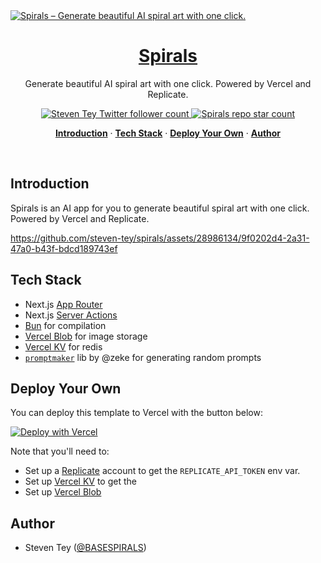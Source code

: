 <a href="https://spirals.vercel.app">
  <img alt="Spirals – Generate beautiful AI spiral art with one click." src="/app/opengraph-image.png">
  <h1 align="center">Spirals</h1>
</a>

<p align="center">
  Generate beautiful AI spiral art with one click. Powered by Vercel and Replicate.
</p>

<p align="center">
  <a href="https://twitter.com/basespirals">
    <img src="https://img.shields.io/twitter/follow/basespirals?style=flat&label=steventey&logo=twitter&color=0bf&logoColor=fff" alt="Steven Tey Twitter follower count" />
  </a>
  <a href="https://github.com/steven-tey/spirals">
    <img src="https://img.shields.io/github/stars/steven-tey/spirals?label=steven-tey%2Fspirals" alt="Spirals repo star count" />
  </a>
</p>

<p align="center">
  <a href="#introduction"><strong>Introduction</strong></a> ·
  <a href="#tech-stack"><strong>Tech Stack</strong></a> ·
  <a href="#deploy-your-own"><strong>Deploy Your Own</strong></a> ·
  <a href="#author"><strong>Author</strong></a>
</p>
<br/>

## Introduction

Spirals is an AI app for you to generate beautiful spiral art with one click. Powered by Vercel and Replicate.

https://github.com/steven-tey/spirals/assets/28986134/9f0202d4-2a31-47a0-b43f-bdcd189743ef

## Tech Stack

- Next.js [App Router](https://nextjs.org/docs/app)
- Next.js [Server Actions](https://nextjs.org/docs/app/api-reference/functions/server-actions)
- [Bun](https://bun.sh/) for compilation
- [Vercel Blob](https://vercel.com/storage/blob) for image storage
- [Vercel KV](https://vercel.com/storage/kv) for redis
- [`promptmaker`](https://github.com/zeke/promptmaker) lib by @zeke for generating random prompts

## Deploy Your Own

You can deploy this template to Vercel with the button below:

[![Deploy with Vercel](https://vercel.com/button)](https://stey.me/spirals-deploy)

Note that you'll need to:

- Set up a [Replicate](https://replicate.com) account to get the `REPLICATE_API_TOKEN` env var.
- Set up [Vercel KV](https://vercel.com/docs/storage/vercel-kv/quickstart) to get the
- Set up [Vercel Blob](https://vercel.com/docs/storage/vercel-blob/quickstart)

## Author

- Steven Tey ([@BASESPIRALS](https://twitter.com/basespirals))
